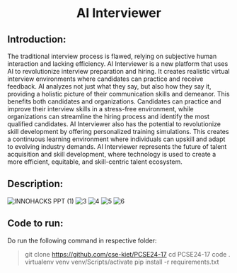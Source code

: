 <center><h1>AI Interviewer</h1></center>

## Introduction:
The traditional interview process is flawed, relying on subjective human interaction and lacking efficiency. AI Interviewer is a new platform that uses AI to revolutionize interview preparation and hiring. It creates realistic virtual interview environments where candidates can practice and receive feedback. AI analyzes not just what they say, but also how they say it, providing a holistic picture of their communication skills and demeanor. This benefits both candidates and organizations. Candidates can practice and improve their interview skills in a stress-free environment, while organizations can streamline the hiring process and identify the most qualified candidates. AI Interviewer also has the potential to revolutionize skill development by offering personalized training simulations. This creates a continuous learning environment where individuals can upskill and adapt to evolving industry demands. AI Interviewer represents the future of talent acquisition and skill development, where technology is used to create a more efficient, equitable, and skill-centric talent ecosystem.

## Description:
![INNOHACKS PPT (1)](https://user-images.githubusercontent.com/76547274/208085965-594d59b1-4951-4e5d-9125-10a46c2d3c3f.png)
![3](https://user-images.githubusercontent.com/76547274/208083310-34f912a1-0fcd-4a61-8eab-47a858ad5c05.png)
![4](https://user-images.githubusercontent.com/76547274/208083314-7e36c643-208e-4b1d-b6b3-94034e174718.png)
![5](https://user-images.githubusercontent.com/76547274/208083316-801232c7-3fcb-463d-8ef3-33f58ab74529.png)
![6](https://user-images.githubusercontent.com/76547274/208083320-db42fccf-b5a6-4da6-b402-6d0ac02a1a7a.png)

## Code to run:
Do run the following command in respective folder:
> git clone https://github.com/cse-kiet/PCSE24-17
> cd PCSE24-17
> code .
> virtualenv venv
> venv/Scripts/activate
> pip install -r requirements.txt
